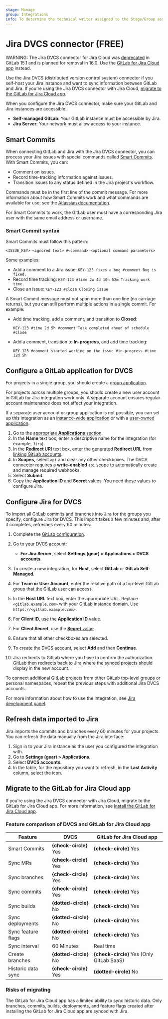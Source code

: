 ```yaml
---
stage: Manage
group: Integrations
info: To determine the technical writer assigned to the Stage/Group associated with this page, see https://about.gitlab.com/handbook/product/ux/technical-writing/#assignments
---
```


# Jira DVCS connector **(FREE)**

WARNING:
The Jira DVCS connector for Jira Cloud was [deprecated](https://gitlab.com/gitlab-org/gitlab/-/issues/362168) in GitLab 15.1
and is planned for removal in 16.0. Use the [GitLab for Jira Cloud app](../connect-app.md) instead.

Use the Jira DVCS (distributed version control system) connector if you self-host
your Jira instance and want to sync information between GitLab and Jira.
If you're using the Jira DVCS connector with Jira Cloud, [migrate to the GitLab for Jira Cloud app](#migrate-to-the-gitlab-for-jira-cloud-app).

When you configure the Jira DVCS connector, make sure your GitLab and Jira instances
are accessible.

- **Self-managed GitLab**: Your GitLab instance must be accessible by Jira.
- **Jira Server**: Your network must allow access to your instance.

## Smart Commits

When connecting GitLab and Jira with the Jira DVCS connector, you can process your Jira issues with
special commands called [Smart Commits](https://support.atlassian.com/jira-software-cloud/docs/process-issues-with-smart-commits/).
With Smart Commits, you can:

- Comment on issues.
- Record time-tracking information against issues.
- Transition issues to any status defined in the Jira project's workflow.

Commands must be in the first line of the commit message. For more information about how Smart Commits work and what commands are available
for use, see the [Atlassian documentation](https://support.atlassian.com/jira-software-cloud/docs/process-issues-with-smart-commits/).

For Smart Commits to work, the GitLab user must have a corresponding
Jira user with the same email address or username.

### Smart Commit syntax

Smart Commits must follow this pattern:

```plaintext
<ISSUE_KEY> <ignored text> #<command> <optional command parameters>
```

Some examples:

- Add a comment to a Jira issue: `KEY-123 fixes a bug #comment Bug is fixed.`
- Record time tracking: `KEY-123 #time 2w 4d 10h 52m Tracking work time.`
- Close an issue: `KEY-123 #close Closing issue`

A Smart Commit message must not span more than one line (no carriage returns), but
you can still perform multiple actions in a single commit. For example:

- Add time tracking, add a comment, and transition to **Closed**:

  ```plaintext
  KEY-123 #time 2d 5h #comment Task completed ahead of schedule #close
  ```

- Add a comment, transition to **In-progress**, and add time tracking:

  ```plaintext
  KEY-123 #comment started working on the issue #in-progress #time 12d 5h
  ```

## Configure a GitLab application for DVCS

For projects in a single group, you should create a [group application](../../oauth_provider.md#create-a-group-owned-application).

For projects across multiple groups, you should create a new user account in GitLab for Jira integration work only.
A separate account ensures regular account maintenance does not affect your integration.

If a separate user account or group application is not possible, you can set up this integration
as an [instance-wide application](../../oauth_provider.md#create-an-instance-wide-application)
or with a [user-owned application](../../oauth_provider.md#create-a-user-owned-application).

1. Go to the [appropriate **Applications** section](../../oauth_provider.md).
1. In the **Name** text box, enter a descriptive name for the integration (for example, `Jira`).
1. In the **Redirect URI** text box, enter the generated **Redirect URL** from
   [linking GitLab accounts](https://confluence.atlassian.com/adminjiraserver/linking-gitlab-accounts-1027142272.html).
1. In **Scopes**, select `api` and clear any other checkboxes.
   The DVCS connector requires a **write-enabled** `api` scope to automatically create and manage required webhooks.
1. Select **Submit**.
1. Copy the **Application ID** and **Secret** values.
   You need these values to configure Jira.

## Configure Jira for DVCS

To import all GitLab commits and branches into Jira for the groups you specify,
configure Jira for DVCS. This import takes a few minutes and, after
it completes, refreshes every 60 minutes:

1. Complete the [GitLab configuration](#configure-a-gitlab-application-for-dvcs).
1. Go to your DVCS account:
   - **For Jira Server**, select **Settings (gear) > Applications > DVCS accounts**.
1. To create a new integration, for **Host**, select **GitLab** or **GitLab Self-Managed**.
1. For **Team or User Account**, enter the relative path of a top-level GitLab group that [the GitLab user](#configure-a-gitlab-application-for-dvcs) can access.
1. In the **Host URL** text box, enter the appropriate URL.
   Replace `<gitlab.example.com>` with your GitLab instance domain.
   Use `https://<gitlab.example.com>`.

1. For **Client ID**, use the [**Application ID** value](#configure-a-gitlab-application-for-dvcs).
1. For **Client Secret**, use the [**Secret** value](#configure-a-gitlab-application-for-dvcs).
1. Ensure that all other checkboxes are selected.
1. To create the DVCS account, select **Add** and then **Continue**.
1. Jira redirects to GitLab where you have to confirm the authorization.
   GitLab then redirects back to Jira where the synced
   projects should display in the new account.

To connect additional GitLab projects from other GitLab top-level groups or
personal namespaces, repeat the previous steps with additional Jira DVCS accounts.

For more information about how to use the integration, see [Jira development panel](../development_panel.md).

## Refresh data imported to Jira

Jira imports the commits and branches every 60 minutes for your projects. You
can refresh the data manually from the Jira interface:

1. Sign in to your Jira instance as the user you configured the integration with.
1. Go to **Settings (gear) > Applications**.
1. Select **DVCS accounts**.
1. In the table, for the repository you want to refresh, in the **Last Activity**
   column, select the icon.

## Migrate to the GitLab for Jira Cloud app

If you're using the Jira DVCS connector with Jira Cloud, migrate to the GitLab for Jira Cloud app.
For more information, see [Install the GitLab for Jira Cloud app](../connect-app.md#install-the-gitlab-for-jira-cloud-app).

### Feature comparison of DVCS and GitLab for Jira Cloud app

| Feature            | DVCS                   | GitLab for Jira Cloud app |
|--------------------|------------------------|---------------------------|
| Smart Commits      | **{check-circle}** Yes | **{check-circle}** Yes |
| Sync MRs           | **{check-circle}** Yes | **{check-circle}** Yes |
| Sync branches      | **{check-circle}** Yes | **{check-circle}** Yes |
| Sync commits       | **{check-circle}** Yes | **{check-circle}** Yes |
| Sync builds        | **{dotted-circle}** No | **{check-circle}** Yes |
| Sync deployments   | **{dotted-circle}** No | **{check-circle}** Yes |
| Sync feature flags | **{dotted-circle}** No | **{check-circle}** Yes |
| Sync interval      | 60 Minutes             | Real time              |
| Create branches    | **{dotted-circle}** No | **{check-circle}** Yes (Only GitLab SaaS) |
| Historic data sync | **{check-circle}** Yes | **{dotted-circle}** No |

### Risks of migrating

The GitLab for Jira Cloud app has a limited ability to sync historic data.
Only branches, commits, builds, deployments, and feature flags created after installing the GitLab for Jira Cloud app are synced with Jira.
